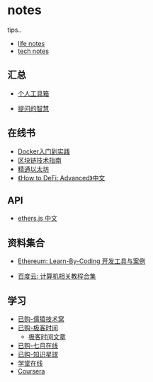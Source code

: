 <!--
 * @Author: hh
 * @Date: 2023-02-08 21:30:40
 * @LastEditors: hh
 * @LastEditTime: 2023-02-11 01:00:06
 * @FilePath: /notes/README.md
 * @Description: 
 * 
 * Copyright (c) 2023 by ${git_name}, All Rights Reserved. 
-->
# notes
tips..
- [life notes](https://github.com/foxbutter/notes/tree/life)
- [tech notes](https://github.com/foxbutter/notes/tree/tech)

## 汇总

- [个人工具箱](https://github.com/foxbutter/pract/blob/master/personal_tools.md)

- [提问的智慧](https://github.com/ryanhanwu/How-To-Ask-Questions-The-Smart-Way/blob/main/README-zh_CN.md#%E7%AE%80%E4%BB%8B)


## 在线书
- [Docker入门到实践](https://yeasy.gitbook.io/docker_practice/introduction/what)
- [区块链技术指南](https://yeasy.gitbook.io/blockchain_guide/)
- [精通以太坊](https://github.com/inoutcode/ethereum_book)
- [《How to DeFi: Advanced》中文](https://nigdaemon.gitbook.io/how-to-defi-advanced-zhogn-wen-b/master)

## API
- [ethers.js 中文](https://learnblockchain.cn/docs/ethers.js/)

## 资料集合
- [Ethereum: Learn-By-Coding 开发工具与案例](https://ethereum.org/en/developers/learning-tools/)

- [百度云: 计算机相关教程合集](https://pan.baidu.com/s/1J9xyscZiRHO7tZ3bfxfV6w?pwd=d327&_at_=1674981328918#list/path=%2F&parentPath=%2F)

## 学习

* [已购-儒猿技术窝](https://apppukyptrl1086.pc.xiaoe-tech.com/bought)
* [已购-极客时间](https://time.geekbang.org/)
  * [极客时间文章](https://learn.lianglianglee.com/)
* [已购-七月在线](https://www.julyedu.com/my/courses)
* [已购-知识星球](https://wx.zsxq.com/dweb2/index/group/48411118851818)
* [学堂在线](https://www.xuetangx.com/my-courses/current)
* [Coursera](https://www.coursera.org/)

